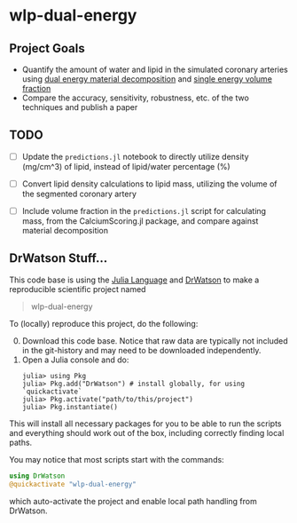 # wlp-dual-energy

## Project Goals
- Quantify the amount of water and lipid in the simulated coronary arteries using [dual energy material decomposition](https://github.com/MolloiLab/MaterialDecomposition.jl) and [single energy volume fraction](https://github.com/MolloiLab/CalciumScoring.jl)
- Compare the accuracy, sensitivity, robustness, etc. of the two techniques and publish a paper

## TODO
- [ ] Update the `predictions.jl` notebook to directly utilize density (mg/cm^3) of lipid, instead of lipid/water percentage (%)
- [ ] Convert lipid density calculations to lipid mass, utilizing the volume of the segmented coronary artery
- [ ] Include volume fraction in the `predictions.jl` script for calculating mass, from the CalciumScoring.jl package, and compare against material decomposition


## DrWatson Stuff...
This code base is using the [Julia Language](https://julialang.org/) and
[DrWatson](https://juliadynamics.github.io/DrWatson.jl/stable/)
to make a reproducible scientific project named
> wlp-dual-energy

To (locally) reproduce this project, do the following:

0. Download this code base. Notice that raw data are typically not included in the
   git-history and may need to be downloaded independently.
1. Open a Julia console and do:
   ```
   julia> using Pkg
   julia> Pkg.add("DrWatson") # install globally, for using `quickactivate`
   julia> Pkg.activate("path/to/this/project")
   julia> Pkg.instantiate()
   ```

This will install all necessary packages for you to be able to run the scripts and
everything should work out of the box, including correctly finding local paths.

You may notice that most scripts start with the commands:
```julia
using DrWatson
@quickactivate "wlp-dual-energy"
```
which auto-activate the project and enable local path handling from DrWatson.

